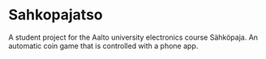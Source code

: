 # Sahkopajatso
 A student project for the Aalto university electronics course Sähköpaja. An automatic coin game that is controlled with a phone app.
